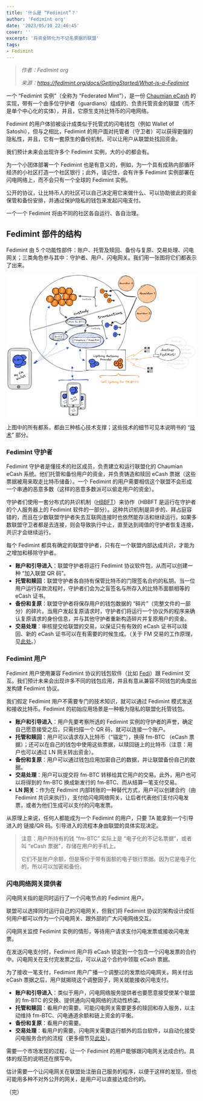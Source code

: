 ```yaml
---
title: '什么是 “Fedimint”？'
author: 'Fedimint org'
date: '2023/05/10 22:46:45'
cover: ''
excerpt: '将资金转化为不记名票据的联盟'
tags:
- Fedimint
---
```



> *作者：Fedimint org*
> 
> *来源：<https://fedimint.org/docs/GettingStarted/What-is-a-Fedimint>*



一个 “Fedimint 实例”（全称为 “Federated Mint”），是一份 <a href="https://fedimint.org/docs/CommonTerms/Blind Signatures">Chaumian eCash</a> 的实现，带有一个由多位守护者（guardians）组成的、负责托管资金的联盟（而不是单个中心化的实体），并且，它原生支持比特币的闪电网络。

Fedimint 的用户体验被设计成类似于托管式的闪电钱包（例如 Wallet of Satoshi），但与之相比，Fedimint 的用户面对托管者（守卫者）可以获得更强的隐私性，并且，它有一套原生的备份机制，可以让用户从联盟处找回资金。

我们预计未来会出现许多个 Fedimint 实例，大的小的都会有。

为一个小团体部署一个 Fedimint 也是有意义的，例如，为一个具有成熟内部循环经济的小社区打造一个社区银行；此外，请记住，会有许多 Fedimint 实例部署在闪电网络上，而不会只有一个全球的 Fedimint 实例。

公开的协议，让比特币人的社区可以自己决定用它来做什么、可以协助彼此的资金保管和备份安排，并通过保护隐私的钱包来发起闪电支付。

一个一个 Fedimint 将由不同的社区各自运行、各自治理。

## Fedimint 部件的结构

Fedimint 由 5 个功能性部件：账户、托管及赎回、备份与复原、交易处理、闪电网关；三类角色参与其中：守护者、用户、闪电网关。我们用一张图将它们都表示了出来。

![High level logical model of a fedimint](../images/what-is-a-fedimint-from-fedimint-org-document/190dc37.png)

上图中的所有都系，都由三种核心技术支撑；这些技术的细节可见本说明书的 “[技术](https://fedimint.org/docs/GettingStarted/TechCompontents)” 部分。

### Fedimint 守护者

Fedimint 守护者是懂技术的社区成员，负责建立和运行联盟化的 Chaumian eCash 系统。他们托管和备份用户的资金，并负责铸造和赎回 eCash 票据（这些票据被用来取走比特币储备）。一个 Fedimint 的用户需要相信这个联盟不会形成一个串通的恶意多数（这样的恶意多数派可以偷走用户的资金）。

守护者们使用一套分布式的共识机制（[HBBFT](https://fedimint.org/docs/CommonTerms/HBBFTConsensus)）来协作（HBBFT 是运行在守护者的个人服务器上的 Fedimint 软件的一部分）。这种共识机制是异步的、拜占庭容错的，而且在少数联盟守护者失去互联网连接时也依然能存活和继续运行。如果多数联盟守卫者都是去连接，则会导致执行中止，直至达到阈值的守护者恢复连接，共识才会继续运行。

每个 Fedimint 都具有确定的联盟守护者，只有在一个联盟内部达成共识，才能为之增加和移除守护者。

- **账户和引导进入**：联盟守护者将运行 Fedimint 协议软件包，从而可以创建一种 “加入联盟 QR 码”。
- **托管和赎回**：联盟守护者各自持有保管比特币的门限签名合约的私钥。当一位用户运行存款流程时，守护者们会为之盲签名与所存入的比特币面额相等的 eCash 证书。
- **备份和复原**：联盟守护者将保存用户的钱包数据的 “碎片”（完整文件的一部分）的碎片。当用户发起复原请求时，守护者们将运行一个协议外的程序来确认复原请求的身份信息，并与其他守护者重新构造碎片并复原用户的资金。
- **交易处理**：审核提交给联盟的交易，以保证只有有效的 eCash 证书可以赎回、新的 eCash 证书可以在有需要的时候生成。（关于 FM 交易的工作原理，见[此处](https://fedimint.org/docs/GettingStarted/How-FM-Transactions-Work)。）

### Fedimint 用户

Fedimint 用户使用兼容 Fedimint 协议的钱包软件（比如 [Fedi](https://www.fedi.xyz/)）跟 Fedimint 交互。我们预计未来会出现许多不同的钱包应用，并且有意从兼容不同钱包的角度出发构建 Fedimint 协议。

我们假定 Fedimint 用户不需要专门的技术知识，就可以通过 Fedimint 模式发送和接收比特币。Fedimint 的初始应用场景是一种极为隐私的联盟化托管钱包。

- **账户和引导进入**：用户先要考察所选的 Fedimint 实例的守护者的声誉，确定自己愿意接受之后，只需扫描一个 QR 码，就可以连接一个账户。
- **托管和赎回**：用户可以请求存入比特币（“锚定”），换得 fm-BTC （eCash 票据）；还可以在自己的钱包中使用这些票据，以赎回链上的比特币（注意：用户也可以通过 LN 网关转出资金）。
- **备份和复原**：用户可以通过钱包应用加密自己的数据，并让联盟备份自己的数据。
- **交易处理**：用户可以提交将 fm-BTC 转移给其它用户的交易。此外，用户也可以将得到的 fm-BTC 换成新发行的 fm-BTC、而从结算一笔支付交易。
- **LN 网关**：作为在 Fedimint 内部转账的一种替代方式，用户可以创建合约（由 Fedimint 共识来执行），支付给闪电网络网关，让后者代表他们支付闪电发票，或者为他们生成可以支付的闪电发票。

从原理上来说，任何人都能成为一个 Fedimint 的用户，只要 TA 能拿到一个引导进入的 链接/QR 码。引导进入的流程本身由联盟的具体实现决定。

> 注意：用户所持有的钱 “fm-BTC” 实际上是 “电子化的不记名票据”，或者叫 “eCash 票据”，存储在用户的手机上。
>
> 它们不是账户余额，但是等价于带有面额的电子银行票据。因为它是电子化的，所以可以加密和备份。

### 闪电网络网关提供者

闪电网关指的是同时运行了一个闪电节点的 Fedimint 用户。

联盟可以选择同时运行自己的闪电网关，但我们将 Fedimint 协议的架构设计成任何用户都可以作为一个闪电网关、跟外部的广大闪电网络交互。

闪电网关监控 Fedimint 实例的情形，等待用户请求支付闪电发票或接收闪电发票。

在发送闪电支付时，Fedimint 用户将 eCash 锁定到一个包含一个闪电发票的合约中。闪电网关在支付完发票之后，可以从这个合约中领取 eCash 票据。

为了接收一笔支付，Fedimint 用户广播一个调整过的发票给闪电网关。网关付出 eCash 票据之后，用户就揭晓这个调整因子，网关就能接收闪电支付。

- **账户和引导进入**：类似于用户，闪电网络服务提供者也要愿意接受使某个联盟的 fm-BTC 的交换、提供通向闪电网络的流动性桥梁。
- **托管和赎回**：看用户的需要。可能闪电网关需要更多的赎回和存入服务，以主动维持 fm-BTC、闪电通道余额和链上资金的平衡。
- **备份和复原**：看用户的需要。
- **交易处理**：看用户的需要。闪电网关需要运行额外的后台软件，以自动化接受闪电服务合约的流程（更多细节见[此处](https://fedimint.org/docs/GettingStarted/How-FM-Transactions-Work)）。

需要一个市场发现的过程，让一个 Fedimint 的用户能够跟闪电网关达成合约。具体的规范的说明还在撰写中。

估计需要一个让闪电网关在联盟处注册自己服务的程序，以便于这样的发现，但也可能用多种不对外公开的网关，是用户可以直接达成合约的。

（完）